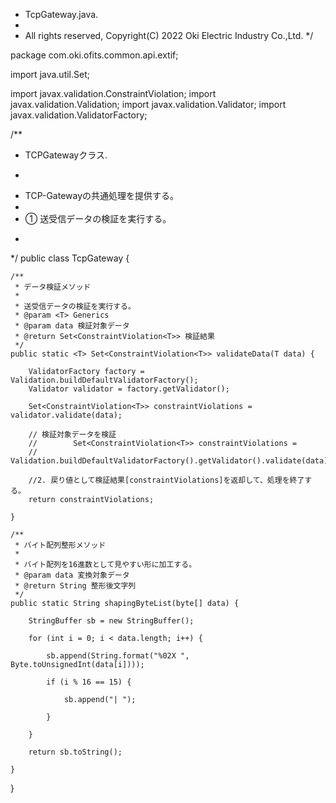  * TcpGateway.java.
 *
 * All rights reserved, Copyright(C) 2022 Oki Electric Industry Co.,Ltd.
 */

package com.oki.ofits.common.api.extif;

import java.util.Set;

import javax.validation.ConstraintViolation;
import javax.validation.Validation;
import javax.validation.Validator;
import javax.validation.ValidatorFactory;

/**
 * TCPGatewayクラス.
 * <p>
 * TCP-Gatewayの共通処理を提供する。
 *
 *  ① 送受信データの検証を実行する。
 * </p>
 */
public class TcpGateway {

    /**
     * データ検証メソッド
     * 
     * 送受信データの検証を実行する。
     * @param <T> Generics
     * @param data 検証対象データ
     * @return Set<ConstraintViolation<T>> 検証結果
     */
    public static <T> Set<ConstraintViolation<T>> validateData(T data) {

        ValidatorFactory factory = Validation.buildDefaultValidatorFactory();
        Validator validator = factory.getValidator();

        Set<ConstraintViolation<T>> constraintViolations = validator.validate(data);

        // 検証対象データを検証
        //        Set<ConstraintViolation<T>> constraintViolations =
        //                Validation.buildDefaultValidatorFactory().getValidator().validate(data);

        //2. 戻り値として検証結果[constraintViolations]を返却して、処理を終了する。
        return constraintViolations;

    }

    /**
     * バイト配列整形メソッド
     * 
     * バイト配列を16進数として見やすい形に加工する。
     * @param data 変換対象データ
     * @return String 整形後文字列
     */
    public static String shapingByteList(byte[] data) {

        StringBuffer sb = new StringBuffer();
        
        for (int i = 0; i < data.length; i++) {
            
            sb.append(String.format("%02X ", Byte.toUnsignedInt(data[i])));
            
            if (i % 16 == 15) {
                
                sb.append("| ");
                
            }
            
        }
        
        return sb.toString();

    }


}
